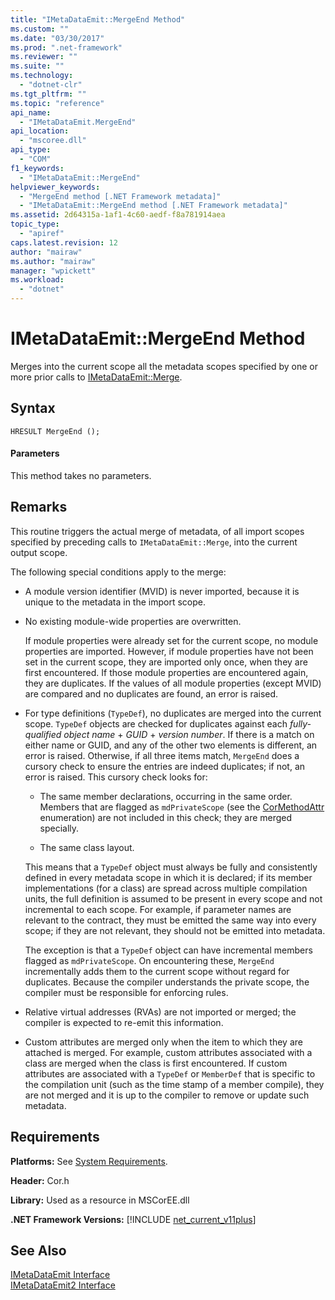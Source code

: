 ```yaml
---
title: "IMetaDataEmit::MergeEnd Method"
ms.custom: ""
ms.date: "03/30/2017"
ms.prod: ".net-framework"
ms.reviewer: ""
ms.suite: ""
ms.technology: 
  - "dotnet-clr"
ms.tgt_pltfrm: ""
ms.topic: "reference"
api_name: 
  - "IMetaDataEmit.MergeEnd"
api_location: 
  - "mscoree.dll"
api_type: 
  - "COM"
f1_keywords: 
  - "IMetaDataEmit::MergeEnd"
helpviewer_keywords: 
  - "MergeEnd method [.NET Framework metadata]"
  - "IMetaDataEmit::MergeEnd method [.NET Framework metadata]"
ms.assetid: 2d64315a-1af1-4c60-aedf-f8a781914aea
topic_type: 
  - "apiref"
caps.latest.revision: 12
author: "mairaw"
ms.author: "mairaw"
manager: "wpickett"
ms.workload: 
  - "dotnet"
---
```

# IMetaDataEmit::MergeEnd Method
Merges into the current scope all the metadata scopes specified by one or more prior calls to [IMetaDataEmit::Merge](../../../../docs/framework/unmanaged-api/metadata/imetadataemit-merge-method.md).  
  
## Syntax  
  
```  
HRESULT MergeEnd ();  
```  
  
#### Parameters  
 This method takes no parameters.  
  
## Remarks  
 This routine triggers the actual merge of metadata, of all import scopes specified by preceding calls to `IMetaDataEmit::Merge`, into the current output scope.  
  
 The following special conditions apply to the merge:  
  
-   A module version identifier (MVID) is never imported, because it is unique to the metadata in the import scope.  
  
-   No existing module-wide properties are overwritten.  
  
     If module properties were already set for the current scope, no module properties are imported. However, if module properties have not been set in the current scope, they are imported only once, when they are first encountered. If those module properties are encountered again, they are duplicates. If the values of all module properties (except MVID) are compared and no duplicates are found, an error is raised.  
  
-   For type definitions (`TypeDef`), no duplicates are merged into the current scope. `TypeDef` objects are checked for duplicates against each *fully-qualified object name* + *GUID* + *version number*. If there is a match on either name or GUID, and any of the other two elements is different, an error is raised. Otherwise, if all three items match, `MergeEnd` does a cursory check to ensure the entries are indeed duplicates; if not, an error is raised. This cursory check looks for:  
  
    -   The same member declarations, occurring in the same order. Members that are flagged as `mdPrivateScope` (see the [CorMethodAttr](../../../../docs/framework/unmanaged-api/metadata/cormethodattr-enumeration.md) enumeration) are not included in this check; they are merged specially.  
  
    -   The same class layout.  
  
     This means that a `TypeDef` object must always be fully and consistently defined in every metadata scope in which it is declared; if its member implementations (for a class) are spread across multiple compilation units, the full definition is assumed to be present in every scope and not incremental to each scope. For example, if parameter names are relevant to the contract, they must be emitted the same way into every scope; if they are not relevant, they should not be emitted into metadata.  
  
     The exception is that a `TypeDef` object can have incremental members flagged as `mdPrivateScope`. On encountering these, `MergeEnd` incrementally adds them to the current scope without regard for duplicates. Because the compiler understands the private scope, the compiler must be responsible for enforcing rules.  
  
-   Relative virtual addresses (RVAs) are not imported or merged; the compiler is expected to re-emit this information.  
  
-   Custom attributes are merged only when the item to which they are attached is merged. For example, custom attributes associated with a class are merged when the class is first encountered. If custom attributes are associated with a `TypeDef` or `MemberDef` that is specific to the compilation unit (such as the time stamp of a member compile), they are not merged and it is up to the compiler to remove or update such metadata.  
  
## Requirements  
 **Platforms:** See [System Requirements](../../../../docs/framework/get-started/system-requirements.md).  
  
 **Header:** Cor.h  
  
 **Library:** Used as a resource in MSCorEE.dll  
  
 **.NET Framework Versions:** [!INCLUDE [net_current_v11plus](../../../../includes/net-current-v11plus-md.md)]  
  
## See Also  
 [IMetaDataEmit Interface](../../../../docs/framework/unmanaged-api/metadata/imetadataemit-interface.md)  
 [IMetaDataEmit2 Interface](../../../../docs/framework/unmanaged-api/metadata/imetadataemit2-interface.md)
